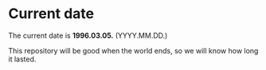 # Current date

The current date is **1996.03.05.** (YYYY.MM.DD.)

This repository will be good when the world ends, so we will know how long it lasted.